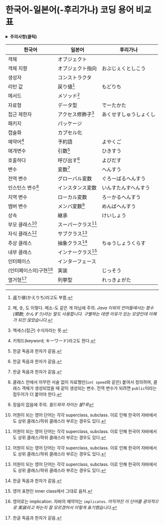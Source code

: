 ﻿# 한국어-일본어(-후리가나) 코딩 용어 비교표

<details><summary><b>주의사항(클릭)</b></summary>

1. 전혀 정렬되어 있지 않습니다. 원하는 단어는 `Ctrl`+`F`로 찾아 주세요.
2. 일본도 사람 사는 곳이라 결국은 화면에 보이는 글자대로 읽게 됩니다. 하지만 구두로만 말했을 때 용어를 알아들을 수 있게 하려면 용어가 중요하겠죠.
    1. 한국도 일본도 코드 보고 얘기하다 보면 결국은 반쯤 영어 반쯤 모국어가 됩니다. 프로그래밍이라는 분야의 특성 상 무언가의 정의가 애매하면 꽤나 커뮤니케이션이 힘들기 떄문입니다.
    2. 일반적으로 일본의 코딩 교재 등에서 사용되는 표준 용어를 기준으로 했습니다만, 실무에서 쓸 일이 적은 용어도 존재할 수 있다는 겁니다.
3. 한국어와 일본어에서 쓰는 한자가 똑같은 용어의 경우 적지 않았을 수도 있습니다.
4. 각주도 눈여겨 보셨으면 좋겠...습니다?

</details>

| 한국어 | 일본어 | 후리가나 |
|---|---|---|
| 객체 | オブジェクト ||
| 객체 지향 | オブジェクト指向 | おぶじぇくとしこう |
| 생성자 | コンストラクタ ||
| 리턴 값 | 戻り値[^1] | もどりち |
| 메서드 | メソッド[^2] ||
| 자료형 | データ型 | でーたかた |
| 접근 제한자 | アクセス修飾子[^3] | あくせすしゅうしょくし |
| 패키지 | パッケージ ||
| 캡슐화 | カプセル化 ||
| 예약어[^4] | 予約語 | よやくご |
| 매개변수 | 引数[^5] | ひきすう |
| 호출하다 | 呼び出す[^5] | よびだす |
| 변수 | 変数[^5] | へんすう |
| 전역 변수 | グローバル変数 | ぐろーばるへんすう |
| 인스턴스 변수[^6] | インスタンス変数 | いんすたんすへんすう |
| 지역 변수 | ローカル変数 | ろーかるへんすう |
| 멤버 변수 | メンバ変数[^10] | めんばへんすう |
| 상속 | 継承 | けいしょう |
| 부모 클래스[^7] | スーパークラス[^7] ||
| 자식 클래스[^7] | サブクラス[^7] ||
| 추상 클래스 | 抽象クラス[^5] | ちゅうしょうくらす |
| 내부 클래스 | インナークラス[^8] ||
| 인터페이스 | インターフェース ||
| (인터페이스의)구현[^9] | 実装 | じっそう |
| 열거형[^5] | 列挙型 | れっきょがた |

[^1]: 返り値(かえりち)라고도 부름.
[^2]: 메, 솟, 도 이렇다. 메소-도 같은 게 아님에 주의. *Java 이외의 언어들에서는 함수(関数; かんすう)라는 말도 사용합니다. 구별하는 데엔 이유가 있는 모양인데 이해가 되진 않았습니다.*
[^3]: 액세스(접근) 수식자라는 뜻.
[^4]: 키워드(keyword; キーワード)라고도 한다.
[^5]: 한글 독음과 한자가 같음.
[^6]: 클래스 안에서 아무런 서술 없이 자료형만(`int speed`와 같은) 붙여서 정의하여, 클래스 객체가 생성되었을 때 같이 생성되는 변수. 전역 변수가 되려면 `public`이라는 접두어가 더 붙어야 한다.
[^7]: 어원이 되는 영어 단어는 각각 superclass, subclass. 이로 인해 한국어 자바에서도 상위 클래스/하위 클래스라 부르는 경우도 있다.
[^8]: 영어 표현인 inner class에서 그대로 음차.
[^9]: 영어로는 implication. 자바의 예약어는 `implicates`. *아직까진 이 단어를 광의적으로 実装라고 하는지 잘 모르겠어서 이렇게 표기했습니다.*
[^10]: 장음이 없음에 주의. *필드와의 차이는 몰?루*